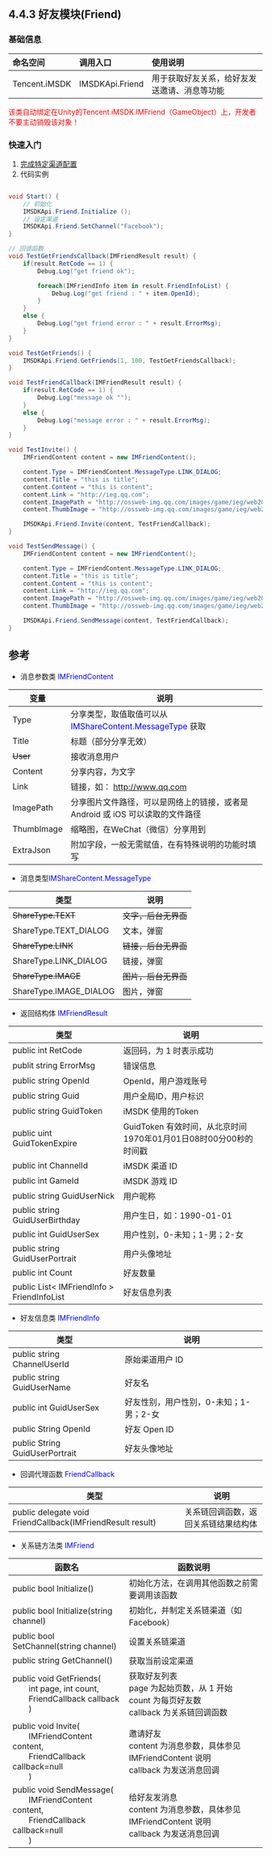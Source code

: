 ## 4.4.3 好友模块(Friend)

### 基础信息

| 命名空间 | 调用入口 |使用说明|
| :-- |:-- |:--|
| Tencent.iMSDK | IMSDKApi.Friend | 用于获取好友关系，给好友发送邀请、消息等功能 |


<font color=red>该类自动绑定在Unity的Tencent.iMSDK.IMFriend（GameObject）上，开发者不要主动销毁该对象！</font>

### 快速入门
1. [完成特定渠道配置](../../Channel/README.md)
2. 代码实例

  ```cs
  
  void Start() {
      // 初始化
      IMSDKApi.Friend.Initialize ();
      // 设定渠道
      IMSDKApi.Friend.SetChannel("Facebook");
  }

  // 回调函数
  void TestGetFriendsCallback(IMFriendResult result) {
      if(result.RetCode == 1) {
          Debug.Log("get friend ok");

          foreach(IMFriendInfo item in result.FriendInfoList) {
              Debug.Log("get friend : " + item.OpenId);
          }
      }
      else {
          Debug.Log("get friend error : " + result.ErrorMsg);
      }
  }

  void TestGetFriends() {
      IMSDKApi.Friend.GetFriends(1, 100, TestGetFriendsCallback);
  }

  void TestFriendCallback(IMFriendResult result) {
      if(result.RetCode == 1) {
          Debug.Log("message ok "");
      }
      else {
          Debug.Log("message error : " + result.ErrorMsg);
      }
  }

  void TestInvite() {
      IMFriendContent content = new IMFriendContent();

      content.Type = IMFriendContent.MessageType.LINK_DIALOG;
      content.Title = "this is title";
      content.Content = "this is content";
      content.Link = "http://ieg.qq.com";
      content.ImagePath = "http://ossweb-img.qq.com/images/game/ieg/web201404/logo.png";
      content.ThumbImage = "http://ossweb-img.qq.com/images/game/ieg/web201404/roles/lol.png";

      IMSDKApi.Friend.Invite(content, TestFriendCallback);
  }

  void TestSendMessage() {
      IMFriendContent content = new IMFriendContent();

      content.Type = IMFriendContent.MessageType.LINK_DIALOG;
      content.Title = "this is title";
      content.Content = "this is content";
      content.Link = "http://ieg.qq.com";
      content.ImagePath = "http://ossweb-img.qq.com/images/game/ieg/web201404/logo.png";
      content.ThumbImage = "http://ossweb-img.qq.com/images/game/ieg/web201404/roles/lol.png";

      IMSDKApi.Friend.SendMessage(content, TestFriendCallback);
  }

  ```

## 参考

* 消息参数类 <font color=blue>IMFriendContent</font>

| 变量 | 说明 |
| -- | -- |
| Type | 分享类型，取值取值可以从 <font color=blue>IMShareContent.MessageType</font> 获取
| Title | 标题（部分分享无效） |
| ~~User~~ | 接收消息用户 |
| Content | 分享内容，为文字 |
| Link | 链接，如： http://www.qq.com |
| ImagePath | 分享图片文件路径，可以是网络上的链接，或者是 Android 或 iOS 可以读取的文件路径 |
| ThumbImage | 缩略图，在WeChat（微信）分享用到 |
| ExtraJson | 附加字段，一般无需赋值，在有特殊说明的功能时填写 |

* 消息类型<font color=blue>IMShareContent.MessageType</font>

| 类型 | 说明 |
| -- | -- |
| ~~ShareType.TEXT~~ | ~~文字，后台无界面~~ |
| ShareType.TEXT_DIALOG | 文本，弹窗 |
| ~~ShareType.LINK~~ | ~~链接，后台无界面~~ |
| ShareType.LINK_DIALOG | 链接，弹窗 |
| ~~ShareType.IMAGE~~ | ~~图片，后台无界面~~ |
| ShareType.IMAGE_DIALOG | 图片，弹窗 |

* 返回结构体 <font color=blue>IMFriendResult</font>

| 类型 | 说明 |
| -- | -- |
| public int RetCode | 返回码，为 1 时表示成功 |
| publit string ErrorMsg | 错误信息 |
| public string OpenId | OpenId，用户游戏账号 | 
| public string Guid | 用户全局ID，用户标识 |
| public string GuidToken | iMSDK 使用的Token |
| public uint GuidTokenExpire | GuidToken 有效时间，从北京时间1970年01月01日08时00分00秒的时间戳 |
| public int ChannelId | iMSDK 渠道 ID |
| public int GameId | iMSDK 游戏 ID |
| public string GuidUserNick | 用户昵称 |
| public string GuidUserBirthday | 用户生日，如：1990-01-01 |
| public int GuidUserSex | 用户性别，0-未知；1-男；2-女 |
| public string GuidUserPortrait | 用户头像地址 |
| public int Count | 好友数量 |
| public List< IMFriendInfo > FriendInfoList | 好友信息列表 |


* 好友信息类 <font color=blue>IMFriendInfo</font>

| 类型 | 说明 |
| -- | -- |
| public string ChannelUserId | 原始渠道用户 ID |
| public string GuidUserName | 好友名 |
| public int GuidUserSex | 好友性别，用户性别，0-未知；1-男；2-女 |
| public String OpenId | 好友 Open ID |
| public String GuidUserPortrait | 好友头像地址 |

* 回调代理函数 <font color=blue>FriendCallback</font>

| 类型 | 说明 |
| -- | -- |
| public delegate void FriendCallback(IMFriendResult result) | 关系链回调函数，返回关系链结果结构体 |

* 关系链方法类 <font color=blue>IMFriend</font>

| 函数名 | 函数说明 |
| -- | -- |
| public bool Initialize() | 初始化方法，在调用其他函数之前需要调用该函数 |
| public bool Initialize(string channel) | 初始化，并制定关系链渠道（如Facebook） |
| public bool SetChannel(string channel) | 设置关系链渠道 |
| public string GetChannel() | 获取当前设定渠道 |
| public void GetFriends(<br> &emsp;&emsp;int page, int count,<br> &emsp;&emsp;FriendCallback callback<br>&emsp;&emsp;) | 获取好友列表<br> page 为起始页数，从 1 开始<br> count 为每页好友数<br> callback 为关系链回调函数 |
| public void Invite(<br> &emsp;&emsp;IMFriendContent content, <br> &emsp;&emsp;FriendCallback callback=null<br>&emsp;&emsp;) | 邀请好友<br> content 为消息参数，具体参见 IMFriendContent 说明<br> callback 为发送消息回调 |
| public void SendMessage(<br> &emsp;&emsp;IMFriendContent content, <br> &emsp;&emsp;FriendCallback callback=null<br>&emsp;&emsp;) | 给好友发消息 <br> content 为消息参数，具体参见 IMFriendContent 说明<br> callback 为发送消息回调 |